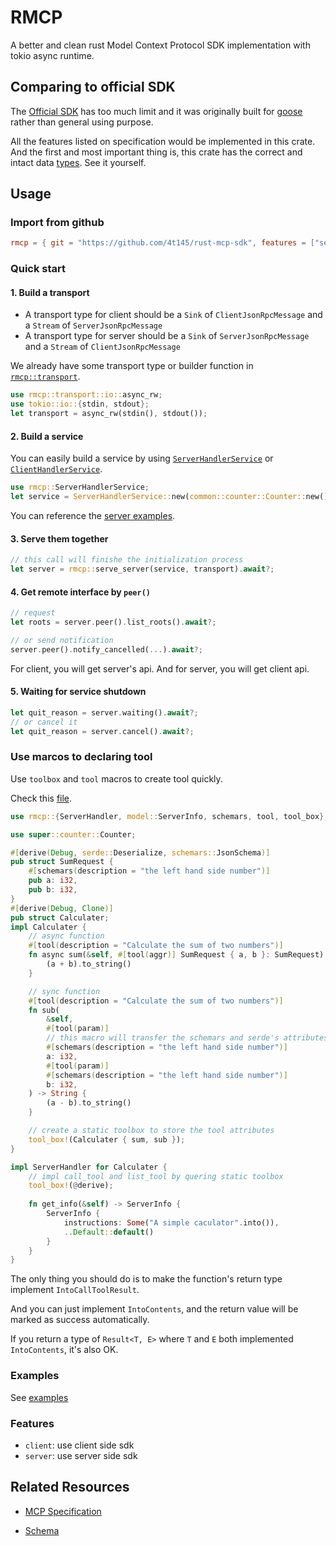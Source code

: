 # RMCP
A better and clean rust Model Context Protocol SDK implementation with tokio async runtime.

## Comparing to official SDK

The [Official SDK](https://github.com/modelcontextprotocol/rust-sdk/pulls) has too much limit and it was originally built for [goose](https://github.com/block/goose) rather than general using purpose.

All the features listed on specification would be implemented in this crate. And the first and most important thing is, this crate has the correct and intact data [types](crates/rmcp/src/model.rs). See it yourself. 

## Usage

### Import from github
```toml
rmcp = { git = "https://github.com/4t145/rust-mcp-sdk", features = ["server"] }
```

### Quick start

#### 1. Build a transport
- A transport type for client should be a `Sink` of `ClientJsonRpcMessage` and a `Stream` of `ServerJsonRpcMessage`
- A transport type for server should be a `Sink` of `ServerJsonRpcMessage` and a `Stream` of `ClientJsonRpcMessage`

We already have some transport type or builder function in [`rmcp::transport`](crates/rmcp/src/transport.rs).

```rust
use rmcp::transport::io::async_rw;
use tokio::io::{stdin, stdout};
let transport = async_rw(stdin(), stdout());
```

#### 2. Build a service
You can easily build a service by using [`ServerHandlerService`](crates/rmcp/src/handler/server.rs) or [`ClientHandlerService`](crates/rmcp/src/handler/client.rs).

```rust
use rmcp::ServerHandlerService;
let service = ServerHandlerService::new(common::counter::Counter::new());
```

You can reference the [server examples](examples/servers/src/common/counter.rs).

#### 3. Serve them together
```rust
// this call will finishe the initialization process
let server = rmcp::serve_server(service, transport).await?;
```

#### 4. Get remote interface by `peer()`
```rust
// request 
let roots = server.peer().list_roots().await?;

// or send notification
server.peer().notify_cancelled(...).await?;
```
For client, you will get server's api. And for server, you will get client api.

#### 5. Waiting for service shutdown
```rust
let quit_reason = server.waiting().await?;
// or cancel it
let quit_reason = server.cancel().await?;
```

### Use marcos to declaring tool
Use `toolbox` and `tool` macros to create tool quickly.

Check this [file](examples/servers/src/common/caculater.rs).
```rust
use rmcp::{ServerHandler, model::ServerInfo, schemars, tool, tool_box};

use super::counter::Counter;

#[derive(Debug, serde::Deserialize, schemars::JsonSchema)]
pub struct SumRequest {
    #[schemars(description = "the left hand side number")]
    pub a: i32,
    pub b: i32,
}
#[derive(Debug, Clone)]
pub struct Calculater;
impl Calculater {
    // async function
    #[tool(description = "Calculate the sum of two numbers")]
    fn async sum(&self, #[tool(aggr)] SumRequest { a, b }: SumRequest) -> String {
        (a + b).to_string()
    }

    // sync function
    #[tool(description = "Calculate the sum of two numbers")]
    fn sub(
        &self,
        #[tool(param)]
        // this macro will transfer the schemars and serde's attributes
        #[schemars(description = "the left hand side number")]
        a: i32,
        #[tool(param)]
        #[schemars(description = "the left hand side number")]
        b: i32,
    ) -> String {
        (a - b).to_string()
    }

    // create a static toolbox to store the tool attributes
    tool_box!(Calculater { sum, sub });
}

impl ServerHandler for Calculater {
    // impl call_tool and list_tool by quering static toolbox
    tool_box!(@derive);
    
    fn get_info(&self) -> ServerInfo {
        ServerInfo {
            instructions: Some("A simple caculator".into()),
            ..Default::default()
        }
    }
}
```
The only thing you should do is to make the function's return type implement `IntoCallToolResult`.

And you can just implement `IntoContents`, and the return value will be marked as success automatically. 

If you return a type of `Result<T, E>` where `T` and `E` both implemented `IntoContents`, it's also OK.

### Examples
See [examples](examples/README.md)

### Features
- `client`: use client side sdk
- `server`: use server side sdk


## Related Resources
- [MCP Specification](https://spec.modelcontextprotocol.io/specification/2024-11-05/)

- [Schema](https://github.com/modelcontextprotocol/specification/blob/main/schema/2024-11-05/schema.ts)
